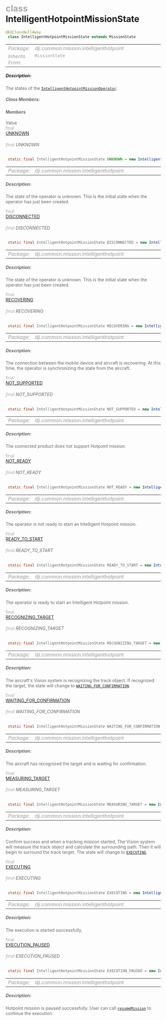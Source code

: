 <div class="article"><h1 ><font color="#AAA">class </font>IntelligentHotpointMissionState</h1></div>

~~~java
@EXClassNullAway
 class IntelligentHotpointMissionState extends MissionState 
~~~

<html><table class="table-supportedby"><tr valign="top"><td width=15%><font color="#999"><i>Package:</i></td><td width=85%><font color="#999">dji.common.mission.intelligenthotpoint</td></tr><tr valign="top"><td width=15%><font color="#999"><i>Inherits From:</i></td><td width=85%><font color="#999"><code>MissionState</code></td></tr></table></html>



##### Description:



<font color="#666">The states of the <code><a href="/Components/Missions/DJIIntelligentHotpointMissionOperator.html#djiintelligenthotpointmissionoperator">IntelligentHotpointMissionOperator</a></code>.



##### Class Members:



#### Members

<div class="api-row" id="djiintelligenthotpointmissionoperator_djiintelligenthotpointmissionstate_unknown"><div class="api-col left">Value</div><div class="api-col middle" style="color:#AAA">final</div><div class="api-col right"><a class="trigger" href="#djiintelligenthotpointmissionoperator_djiintelligenthotpointmissionstate_unknown_inline">UNKNOWN</a></div></div><div class="inline-doc" id="djiintelligenthotpointmissionoperator_djiintelligenthotpointmissionstate_unknown_inline"

><div class="article"><h6 ><font color="#AAA">final </font>UNKNOWN</h6></div>

~~~java
 static final IntelligentHotpointMissionState UNKNOWN = new IntelligentHotpointMissionState("UNKNOWN")
~~~

<html><table class="table-supportedby"><tr valign="top"><td width=15%><font color="#999"><i>Package:</i></td><td width=85%><font color="#999">dji.common.mission.intelligenthotpoint</td></tr></table></html>



##### Description:



<font color="#666">The state of the operator is unknown. This is the initial state when the operator has just been created.

</div>

<div class="api-row" id="djiintelligenthotpointmissionoperator_djiintelligenthotpointmissionstate_disconnected"><div class="api-col left"></div><div class="api-col middle" style="color:#AAA">final</div><div class="api-col right"><a class="trigger" href="#djiintelligenthotpointmissionoperator_djiintelligenthotpointmissionstate_disconnected_inline">DISCONNECTED</a></div></div><div class="inline-doc" id="djiintelligenthotpointmissionoperator_djiintelligenthotpointmissionstate_disconnected_inline"

><div class="article"><h6 ><font color="#AAA">final </font>DISCONNECTED</h6></div>

~~~java
 static final IntelligentHotpointMissionState DISCONNECTED = new IntelligentHotpointMissionState("DISCONNECTED")
~~~

<html><table class="table-supportedby"><tr valign="top"><td width=15%><font color="#999"><i>Package:</i></td><td width=85%><font color="#999">dji.common.mission.intelligenthotpoint</td></tr></table></html>



##### Description:



<font color="#666">The state of the operator is unknown. This is the initial state when the operator has just been created.

</div>

<div class="api-row" id="djiintelligenthotpointmissionoperator_djiintelligenthotpointmissionstate_recovering"><div class="api-col left"></div><div class="api-col middle" style="color:#AAA">final</div><div class="api-col right"><a class="trigger" href="#djiintelligenthotpointmissionoperator_djiintelligenthotpointmissionstate_recovering_inline">RECOVERING</a></div></div><div class="inline-doc" id="djiintelligenthotpointmissionoperator_djiintelligenthotpointmissionstate_recovering_inline"

><div class="article"><h6 ><font color="#AAA">final </font>RECOVERING</h6></div>

~~~java
 static final IntelligentHotpointMissionState RECOVERING = new IntelligentHotpointMissionState("RECOVERING")
~~~

<html><table class="table-supportedby"><tr valign="top"><td width=15%><font color="#999"><i>Package:</i></td><td width=85%><font color="#999">dji.common.mission.intelligenthotpoint</td></tr></table></html>



##### Description:



<font color="#666">The connection between the mobile device and aircraft is recovering. At this time, the operator is  synchronizing the state from the aircraft.

</div>

<div class="api-row" id="djiintelligenthotpointmissionoperator_djiintelligenthotpointmissionstate_notsupported"><div class="api-col left"></div><div class="api-col middle" style="color:#AAA">final</div><div class="api-col right"><a class="trigger" href="#djiintelligenthotpointmissionoperator_djiintelligenthotpointmissionstate_notsupported_inline">NOT_SUPPORTED</a></div></div><div class="inline-doc" id="djiintelligenthotpointmissionoperator_djiintelligenthotpointmissionstate_notsupported_inline"

><div class="article"><h6 ><font color="#AAA">final </font>NOT_SUPPORTED</h6></div>

~~~java
 static final IntelligentHotpointMissionState NOT_SUPPORTED = new IntelligentHotpointMissionState("NOT_SUPPORTED")
~~~

<html><table class="table-supportedby"><tr valign="top"><td width=15%><font color="#999"><i>Package:</i></td><td width=85%><font color="#999">dji.common.mission.intelligenthotpoint</td></tr></table></html>



##### Description:



<font color="#666">The connected product does not support Hotpoint mission.

</div>

<div class="api-row" id="djiintelligenthotpointmissionoperator_djiintelligenthotpointmissionstate_noready"><div class="api-col left"></div><div class="api-col middle" style="color:#AAA">final</div><div class="api-col right"><a class="trigger" href="#djiintelligenthotpointmissionoperator_djiintelligenthotpointmissionstate_noready_inline">NOT_READY</a></div></div><div class="inline-doc" id="djiintelligenthotpointmissionoperator_djiintelligenthotpointmissionstate_noready_inline"

><div class="article"><h6 ><font color="#AAA">final </font>NOT_READY</h6></div>

~~~java
 static final IntelligentHotpointMissionState NOT_READY = new IntelligentHotpointMissionState("NOT_READY")
~~~

<html><table class="table-supportedby"><tr valign="top"><td width=15%><font color="#999"><i>Package:</i></td><td width=85%><font color="#999">dji.common.mission.intelligenthotpoint</td></tr></table></html>



##### Description:



<font color="#666">The operator is not ready to start an Intelligent Hotpoint mission.

</div>

<div class="api-row" id="djiintelligenthotpointmissionoperator_djiintelligenthotpointmissionstate_readytostart"><div class="api-col left"></div><div class="api-col middle" style="color:#AAA">final</div><div class="api-col right"><a class="trigger" href="#djiintelligenthotpointmissionoperator_djiintelligenthotpointmissionstate_readytostart_inline">READY_TO_START</a></div></div><div class="inline-doc" id="djiintelligenthotpointmissionoperator_djiintelligenthotpointmissionstate_readytostart_inline"

><div class="article"><h6 ><font color="#AAA">final </font>READY_TO_START</h6></div>

~~~java
 static final IntelligentHotpointMissionState READY_TO_START = new IntelligentHotpointMissionState("READY_TO_START")
~~~

<html><table class="table-supportedby"><tr valign="top"><td width=15%><font color="#999"><i>Package:</i></td><td width=85%><font color="#999">dji.common.mission.intelligenthotpoint</td></tr></table></html>



##### Description:



<font color="#666">The operator is ready to start an Intelligent Hotpoint mission.

</div>

<div class="api-row" id="djiintelligenthotpointmissionoperator_djiintelligenthotpointmissionstate_recognizingtarget"><div class="api-col left"></div><div class="api-col middle" style="color:#AAA">final</div><div class="api-col right"><a class="trigger" href="#djiintelligenthotpointmissionoperator_djiintelligenthotpointmissionstate_recognizingtarget_inline">RECOGNIZING_TARGET</a></div></div><div class="inline-doc" id="djiintelligenthotpointmissionoperator_djiintelligenthotpointmissionstate_recognizingtarget_inline"

><div class="article"><h6 ><font color="#AAA">final </font>RECOGNIZING_TARGET</h6></div>

~~~java
 static final IntelligentHotpointMissionState RECOGNIZING_TARGET = new IntelligentHotpointMissionState("RECOGNIZING_TARGET")
~~~

<html><table class="table-supportedby"><tr valign="top"><td width=15%><font color="#999"><i>Package:</i></td><td width=85%><font color="#999">dji.common.mission.intelligenthotpoint</td></tr></table></html>



##### Description:



<font color="#666">The aircraft's Vision system is recognizing the track object. If recognized the target, the state will change to <code><a href="/Components/Missions/DJIIntelligentHotpointMissionOperator_DJIIntelligentHotpointMissionState.html#djiintelligenthotpointmissionoperator_djiintelligenthotpointmissionstate_waitingforconfirmation">WAITING_FOR_CONFIRMATION</a></code>.

</div>

<div class="api-row" id="djiintelligenthotpointmissionoperator_djiintelligenthotpointmissionstate_waitingforconfirmation"><div class="api-col left"></div><div class="api-col middle" style="color:#AAA">final</div><div class="api-col right"><a class="trigger" href="#djiintelligenthotpointmissionoperator_djiintelligenthotpointmissionstate_waitingforconfirmation_inline">WAITING_FOR_CONFIRMATION</a></div></div><div class="inline-doc" id="djiintelligenthotpointmissionoperator_djiintelligenthotpointmissionstate_waitingforconfirmation_inline"

><div class="article"><h6 ><font color="#AAA">final </font>WAITING_FOR_CONFIRMATION</h6></div>

~~~java
 static final IntelligentHotpointMissionState WAITING_FOR_CONFIRMATION = new IntelligentHotpointMissionState("WAITING_FOR_CONFIRMATION")
~~~

<html><table class="table-supportedby"><tr valign="top"><td width=15%><font color="#999"><i>Package:</i></td><td width=85%><font color="#999">dji.common.mission.intelligenthotpoint</td></tr></table></html>



##### Description:



<font color="#666">The aircraft has recognized the target and is waiting for confirmation.

</div>

<div class="api-row" id="djiintelligenthotpointmissionoperator_djiintelligenthotpointmissionstate_measuringtarget"><div class="api-col left"></div><div class="api-col middle" style="color:#AAA">final</div><div class="api-col right"><a class="trigger" href="#djiintelligenthotpointmissionoperator_djiintelligenthotpointmissionstate_measuringtarget_inline">MEASURING_TARGET</a></div></div><div class="inline-doc" id="djiintelligenthotpointmissionoperator_djiintelligenthotpointmissionstate_measuringtarget_inline"

><div class="article"><h6 ><font color="#AAA">final </font>MEASURING_TARGET</h6></div>

~~~java
 static final IntelligentHotpointMissionState MEASURING_TARGET = new IntelligentHotpointMissionState("MEASURING_TARGET")
~~~

<html><table class="table-supportedby"><tr valign="top"><td width=15%><font color="#999"><i>Package:</i></td><td width=85%><font color="#999">dji.common.mission.intelligenthotpoint</td></tr></table></html>



##### Description:



<font color="#666">Confirm success and when a tracking mission started, The Vision system will measure the track object and calculate the surrounding path. Then it will begin to surround the track target. The state will change  to <code><a href="/Components/Missions/DJIIntelligentHotpointMissionOperator_DJIIntelligentHotpointMissionState.html#djiintelligenthotpointmissionoperator_djiintelligenthotpointmissionstate_executing">EXECUTING</a></code>.

</div>

<div class="api-row" id="djiintelligenthotpointmissionoperator_djiintelligenthotpointmissionstate_executing"><div class="api-col left"></div><div class="api-col middle" style="color:#AAA">final</div><div class="api-col right"><a class="trigger" href="#djiintelligenthotpointmissionoperator_djiintelligenthotpointmissionstate_executing_inline">EXECUTING</a></div></div><div class="inline-doc" id="djiintelligenthotpointmissionoperator_djiintelligenthotpointmissionstate_executing_inline"

><div class="article"><h6 ><font color="#AAA">final </font>EXECUTING</h6></div>

~~~java
 static final IntelligentHotpointMissionState EXECUTING = new IntelligentHotpointMissionState("EXECUTING")
~~~

<html><table class="table-supportedby"><tr valign="top"><td width=15%><font color="#999"><i>Package:</i></td><td width=85%><font color="#999">dji.common.mission.intelligenthotpoint</td></tr></table></html>



##### Description:



<font color="#666">The execution is started successfully.

</div>

<div class="api-row" id="djiintelligenthotpointmissionoperator_djiintelligenthotpointmissionstate_executionpaused"><div class="api-col left"></div><div class="api-col middle" style="color:#AAA">final</div><div class="api-col right"><a class="trigger" href="#djiintelligenthotpointmissionoperator_djiintelligenthotpointmissionstate_executionpaused_inline">EXECUTION_PAUSED</a></div></div><div class="inline-doc" id="djiintelligenthotpointmissionoperator_djiintelligenthotpointmissionstate_executionpaused_inline"

><div class="article"><h6 ><font color="#AAA">final </font>EXECUTION_PAUSED</h6></div>

~~~java
 static final IntelligentHotpointMissionState EXECUTION_PAUSED = new IntelligentHotpointMissionState("EXECUTION_PAUSED")
~~~

<html><table class="table-supportedby"><tr valign="top"><td width=15%><font color="#999"><i>Package:</i></td><td width=85%><font color="#999">dji.common.mission.intelligenthotpoint</td></tr></table></html>



##### Description:



<font color="#666">Hotpoint mission is paused successfully. User can call <code><a href="/Components/Missions/DJIIntelligentHotpointMissionOperator.html#djiintelligenthotpointmissionoperator_resumemission">resumeMission</a></code> to continue the execution.

</div>


